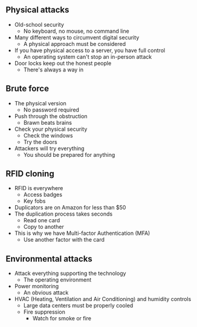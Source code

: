 ## Physical attacks
- Old-school security
	- No keyboard, no mouse, no command line
- Many different ways to circumvent digital security
	- A physical approach must be considered
- If you have physical access to a server, you have full control
	- An operating system can't stop an in-person attack
- Door locks keep out the honest people
	- There's always a way in
## Brute force
- The physical version
	- No password required
- Push through the obstruction
	- Brawn beats brains
- Check your physical security
	- Check the windows
	- Try the doors
- Attackers will try everything
	- You should be prepared for anything
## RFID cloning
- RFID is everywhere
	- Access badges
	- Key fobs
- Duplicators are on Amazon for less than $50
- The duplication process takes seconds
	- Read one card
	- Copy to another
- This is why we have Multi-factor Authentication (MFA)
	- Use another factor with the card
## Environmental attacks
- Attack everything supporting the technology
	- The operating environment
- Power monitoring
	- An obvious attack
- HVAC (Heating, Ventilation and Air Conditioning) and humidity controls
	- Large data centers must be properly cooled
	- Fire suppression
		- Watch for smoke or fire